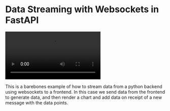 # Data Streaming with Websockets in FastAPI

![screencast of example](./screen-capture.webm)

This is a barebones example of how to stream data from a python backend using websockets to a frontend. In this case we send data from the frontend to generate data, and then render a chart and add data on receipt of a new message with the data points.
